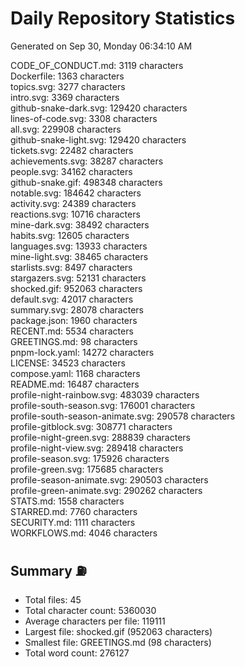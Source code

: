 # Daily Repository Statistics
Generated on Sep 30, Monday 06:34:10 AM  

CODE_OF_CONDUCT.md: 3119 characters  
Dockerfile: 1363 characters  
topics.svg: 3277 characters  
intro.svg: 3369 characters  
github-snake-dark.svg: 129420 characters  
lines-of-code.svg: 3308 characters  
all.svg: 229908 characters  
github-snake-light.svg: 129420 characters  
tickets.svg: 22482 characters  
achievements.svg: 38287 characters  
people.svg: 34162 characters  
github-snake.gif: 498348 characters  
notable.svg: 184642 characters  
activity.svg: 24389 characters  
reactions.svg: 10716 characters  
mine-dark.svg: 38492 characters  
habits.svg: 12605 characters  
languages.svg: 13933 characters  
mine-light.svg: 38465 characters  
starlists.svg: 8497 characters  
stargazers.svg: 52131 characters  
shocked.gif: 952063 characters  
default.svg: 42017 characters  
summary.svg: 28078 characters  
package.json: 1960 characters  
RECENT.md: 5534 characters  
GREETINGS.md: 98 characters  
pnpm-lock.yaml: 14272 characters  
LICENSE: 34523 characters  
compose.yaml: 1168 characters  
README.md: 16487 characters  
profile-night-rainbow.svg: 483039 characters  
profile-south-season.svg: 176001 characters  
profile-south-season-animate.svg: 290578 characters  
profile-gitblock.svg: 308771 characters  
profile-night-green.svg: 288839 characters  
profile-night-view.svg: 289418 characters  
profile-season.svg: 175926 characters  
profile-green.svg: 175685 characters  
profile-season-animate.svg: 290503 characters  
profile-green-animate.svg: 290262 characters  
STATS.md: 1558 characters  
STARRED.md: 7760 characters  
SECURITY.md: 1111 characters  
WORKFLOWS.md: 4046 characters  

## Summary ⛽  
- Total files: 45  
- Total character count: 5360030  
- Average characters per file: 119111  
- Largest file: shocked.gif (952063 characters)  
- Smallest file: GREETINGS.md (98 characters)  
- Total word count: 276127  
